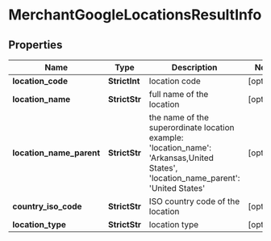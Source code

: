 # MerchantGoogleLocationsResultInfo


## Properties

| Name | Type | Description | Notes |
|------------ | ------------- | ------------- | -------------|
**location_code** | **StrictInt** | location code |[optional]|
**location_name** | **StrictStr** | full name of the location |[optional]|
**location_name_parent** | **StrictStr** | the name of the superordinate location<br>example:<br>'location_name': 'Arkansas,United States',<br>'location_name_parent': 'United States' |[optional]|
**country_iso_code** | **StrictStr** | ISO country code of the location |[optional]|
**location_type** | **StrictStr** | location type |[optional]|